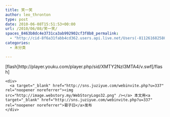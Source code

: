 ```yaml
---
title: 笑一笑
author: leo_thronton
type: post
date: 2010-06-08T15:51:53+00:00
url: /2010/06/08/笑一笑/
spaces_8463b8dc4e3731ca3ab992902cf3f8b8_permalink:
  - "http://cid-8f6a31fabb4cd362.users.api.live.net/Users(-8112616825800567966)/Blogs('8F6A31FABB4CD362!102')/Entries('8F6A31FABB4CD362!1083')?authkey=yuBuArwciRo%24"
categories:
  - 未分类

---
```

<div id="msgcns!8F6A31FABB4CD362!1083" class="bvMsg">
  <div>
    [flash]http://player.youku.com/player.php/sid/XMTY2NzI3MTA4/v.swf[/flash]</p> 
    
    <div>
      <a target="_blank" href="http://sns.juziyue.com/webinvite.php?u=337" rel="noopener noreferrer"><img src="http://image.webstory.my/WebStoryLogo32.png" /></a> 本文用<a target="_blank" href="http://sns.juziyue.com/webinvite.php?u=337" rel="noopener noreferrer">菊子曰</a>发布
    </div>
  </div>
</div>